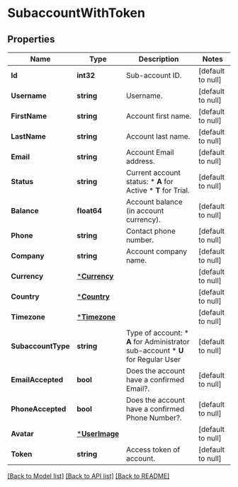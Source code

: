 # SubaccountWithToken

## Properties
Name | Type | Description | Notes
------------ | ------------- | ------------- | -------------
**Id** | **int32** | Sub-account ID. | [default to null]
**Username** | **string** | Username. | [default to null]
**FirstName** | **string** | Account first name. | [default to null]
**LastName** | **string** | Account last name. | [default to null]
**Email** | **string** | Account Email address. | [default to null]
**Status** | **string** | Current account status: * **A** for Active * **T** for Trial.  | [default to null]
**Balance** | **float64** | Account balance (in account currency). | [default to null]
**Phone** | **string** | Contact phone number. | [default to null]
**Company** | **string** | Account company name. | [default to null]
**Currency** | [***Currency**](Currency.md) |  | [default to null]
**Country** | [***Country**](Country.md) |  | [default to null]
**Timezone** | [***Timezone**](Timezone.md) |  | [default to null]
**SubaccountType** | **string** | Type of account: *   **A** for Administrator sub-account *   **U** for Regular User  | [default to null]
**EmailAccepted** | **bool** | Does the account have a confirmed Email?. | [default to null]
**PhoneAccepted** | **bool** | Does the account have a confirmed Phone Number?. | [default to null]
**Avatar** | [***UserImage**](UserImage.md) |  | [default to null]
**Token** | **string** | Access token of account. | [default to null]

[[Back to Model list]](../README.md#documentation-for-models) [[Back to API list]](../README.md#documentation-for-api-endpoints) [[Back to README]](../README.md)


